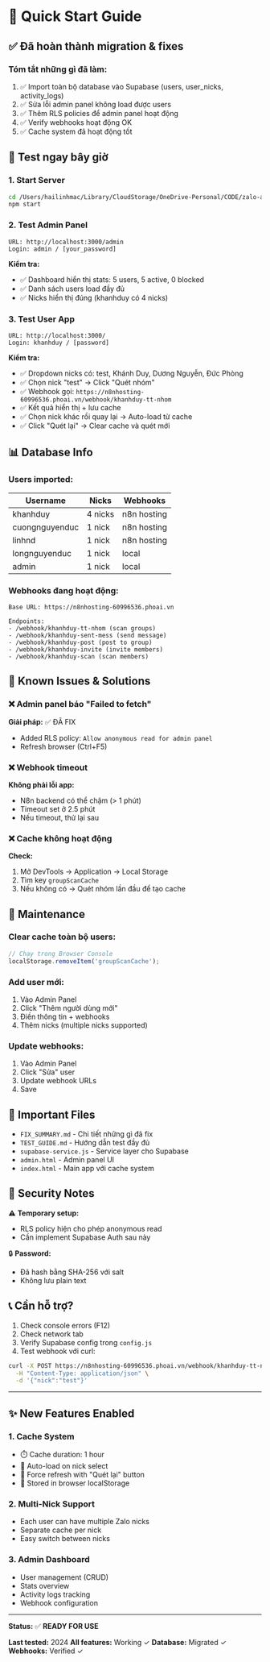 # 🚀 Quick Start Guide

## ✅ Đã hoàn thành migration & fixes

### Tóm tắt những gì đã làm:
1. ✅ Import toàn bộ database vào Supabase (users, user_nicks, activity_logs)
2. ✅ Sửa lỗi admin panel không load được users
3. ✅ Thêm RLS policies để admin panel hoạt động
4. ✅ Verify webhooks hoạt động OK
5. ✅ Cache system đã hoạt động tốt

## 🎯 Test ngay bây giờ

### 1. Start Server
```bash
cd /Users/hailinhmac/Library/CloudStorage/OneDrive-Personal/CODE/zalo-automation-tools
npm start
```

### 2. Test Admin Panel
```
URL: http://localhost:3000/admin
Login: admin / [your_password]
```

**Kiểm tra:**
- ✅ Dashboard hiển thị stats: 5 users, 5 active, 0 blocked
- ✅ Danh sách users load đầy đủ
- ✅ Nicks hiển thị đúng (khanhduy có 4 nicks)

### 3. Test User App
```
URL: http://localhost:3000/
Login: khanhduy / [password]
```

**Kiểm tra:**
- ✅ Dropdown nicks có: test, Khánh Duy, Dương Nguyễn, Đức Phòng
- ✅ Chọn nick "test" → Click "Quét nhóm"
- ✅ Webhook gọi: `https://n8nhosting-60996536.phoai.vn/webhook/khanhduy-tt-nhom`
- ✅ Kết quả hiển thị + lưu cache
- ✅ Chọn nick khác rồi quay lại → Auto-load từ cache
- ✅ Click "Quét lại" → Clear cache và quét mới

## 📊 Database Info

### Users imported:
| Username | Nicks | Webhooks |
|----------|-------|----------|
| khanhduy | 4 nicks | n8n hosting |
| cuongnguyenduc | 1 nick | n8n hosting |
| linhnd | 1 nick | n8n hosting |
| longnguyenduc | 1 nick | local |
| admin | 1 nick | local |

### Webhooks đang hoạt động:
```
Base URL: https://n8nhosting-60996536.phoai.vn

Endpoints:
- /webhook/khanhduy-tt-nhom (scan groups)
- /webhook/khanhduy-sent-mess (send message)
- /webhook/khanhduy-post (post to group)
- /webhook/khanhduy-invite (invite members)
- /webhook/khanhduy-scan (scan members)
```

## 🐛 Known Issues & Solutions

### ❌ Admin panel báo "Failed to fetch"
**Giải pháp:** ✅ ĐÃ FIX
- Added RLS policy: `Allow anonymous read for admin panel`
- Refresh browser (Ctrl+F5)

### ❌ Webhook timeout
**Không phải lỗi app:**
- N8n backend có thể chậm (> 1 phút)
- Timeout set ở 2.5 phút
- Nếu timeout, thử lại sau

### ❌ Cache không hoạt động
**Check:**
1. Mở DevTools → Application → Local Storage
2. Tìm key `groupScanCache`
3. Nếu không có → Quét nhóm lần đầu để tạo cache

## 🔧 Maintenance

### Clear cache toàn bộ users:
```javascript
// Chạy trong Browser Console
localStorage.removeItem('groupScanCache');
```

### Add user mới:
1. Vào Admin Panel
2. Click "Thêm người dùng mới"
3. Điền thông tin + webhooks
4. Thêm nicks (multiple nicks supported)

### Update webhooks:
1. Vào Admin Panel
2. Click "Sửa" user
3. Update webhook URLs
4. Save

## 📝 Important Files

- `FIX_SUMMARY.md` - Chi tiết những gì đã fix
- `TEST_GUIDE.md` - Hướng dẫn test đầy đủ
- `supabase-service.js` - Service layer cho Supabase
- `admin.html` - Admin panel UI
- `index.html` - Main app với cache system

## 🔐 Security Notes

⚠️ **Temporary setup:**
- RLS policy hiện cho phép anonymous read
- Cần implement Supabase Auth sau này

🔒 **Password:**
- Đã hash bằng SHA-256 với salt
- Không lưu plain text

## 📞 Cần hỗ trợ?

1. Check console errors (F12)
2. Check network tab
3. Verify Supabase config trong `config.js`
4. Test webhook với curl:
```bash
curl -X POST https://n8nhosting-60996536.phoai.vn/webhook/khanhduy-tt-nhom \
  -H "Content-Type: application/json" \
  -d '{"nick":"test"}'
```

---

## ✨ New Features Enabled

### 1. Cache System
- ⏱️ Cache duration: 1 hour
- 🔄 Auto-load on nick select
- 🔁 Force refresh with "Quét lại" button
- 💾 Stored in browser localStorage

### 2. Multi-Nick Support
- Each user can have multiple Zalo nicks
- Separate cache per nick
- Easy switch between nicks

### 3. Admin Dashboard
- User management (CRUD)
- Stats overview
- Activity logs tracking
- Webhook configuration

---

**Status:** ✅ **READY FOR USE**

**Last tested:** 2024
**All features:** Working ✓
**Database:** Migrated ✓
**Webhooks:** Verified ✓

